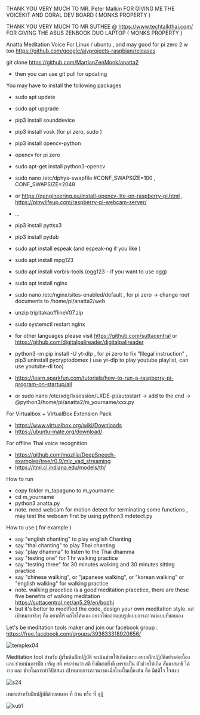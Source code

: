 THANK YOU VERY MUCH TO MR. Peter Malkin FOR GIVING ME THE VOICEKIT AND CORAL DEV BOARD ( MONKS PROPERTY )


THANK YOU VERY MUCH TO MR SUTHEE @ https://www.techtalkthai.com/ FOR GIVING THE ASUS ZENBOOK DUO LAPTOP ( MONKS PROPERTY )


Anatta Meditation Voice For Linux / ubuntu , and may good for pi zero 2 w too https://github.com/google/aiyprojects-raspbian/releases


git clone https://github.com/MartianZenMonk/anatta2

- then you can use git pull for updating

You may have to install the following packages
- sudo apt update
- sudo apt upgrade
- pip3 install sounddevice
- pip3 install vosk (for pi zero, sudo )
- pip3 install opencv-python
- opencv for pi zero
- sudo apt-get install python3-opencv
- sudo nano /etc/dphys-swapfile #CONF_SWAPSIZE=100 , CONF_SWAPSIZE=2048
- or https://qengineering.eu/install-opencv-lite-on-raspberry-pi.html , https://pimylifeup.com/raspberry-pi-webcam-server/
- ...
- pip3 install pyttsx3
- pip3 install pydub
- sudo apt  install espeak  (and espeak-ng if you like )
- sudo apt  install mpg123
- sudo apt  install vorbis-tools (ogg123 - if you want to use ogg)

- sudo apt install nginx
- sudo nano /etc/nginx/sites-enabled/default , for pi zero -> change root documents to /home/pi/anatta2/web
- unzip  tripitakaofflineV07.zip
- sudo systemctl restart nginx
- for other languages please visit https://github.com/suttacentral or https://github.com/digitalpalireader/digitalpalireader
- python3 -m pip install -U yt-dlp , for pi zero to fix "Illegal instruction" ,  pip3 uninstall pycryptodomex ( use yt-dlp to play youtube playlist, can use youtube-dl too)
- https://learn.sparkfun.com/tutorials/how-to-run-a-raspberry-pi-program-on-startup/all 
- or sudo nano /etc/xdg/lxsession/LXDE-pi/autostart -> add to the end -> @python3/home/pi/anatta2/m_yourname/xxx.py

For Virtualbox + VirtualBox Extension Pack
- https://www.virtualbox.org/wiki/Downloads
- https://ubuntu-mate.org/download/

For offline Thai voice recognition
- https://github.com/mozilla/DeepSpeech-examples/tree/r0.9/mic_vad_streaming
- https://itml.cl.indiana.edu/models/th/

How to run
- copy folder m_tapaguno to m_yourname
- cd m_yourname
- python3 anatta.py
- note. need webcam for motion detect for terminating some functions , may test the webcam first by using python3 mdetect.py

How to use ( for example )
- say "english chanting" to play english Chanting
- say "thai chanting" to play Thai chanting
- say "play dhamma" to listen to the Thai dhamma
- say "testing one" for 1 hr walking practice
- say "testing three" for 30 minutes walking and 30 minutes sitting practice
- say "chinese walking", or "japanese walking", or "korean walking" or "english walking" for walking practice
- note. walking pracetice is a good meditation pracetice, there are these five benefits of walking meditation https://suttacentral.net/an5.29/en/bodhi
- but it's better to modified the code, design your own meditation style. แต่เป้าหมายจริงๆ คือ อยากให้ แก้ไขโค้ดเอง อยากให้ออกแบบรูปแบบการภาวนาแบบที่ชอบเอง


Let's be meditation tools maker and join our facebook group : https://free.facebook.com/groups/393633318920656/

![templex04](https://user-images.githubusercontent.com/79086623/146861353-9088641e-78f4-4b87-86ee-827bcb0939ac.png)

Meditation tool  สำหรับ ผู้เริ่มต้นฝึกปฏิบัติ จะเน้นช่วยให้เกิดฉันทะ อยากฝึกปฏิบัติอย่างต่อเนื่อง และ ช่วยเน้นการฝึก เจริญ สติ พระท่านว่า สติ ยิ่งมีมากยิ่งดี เพราะเป็น ตัวช่วยให้เกิด สัมมาสมาธิ ได้ง่าย และ ช่วยในการทำวิปัสสนา เป้าหมายการภาวนาของมือใหม่ในเบื้องต้น คือ มีสติไว ใจสงบ

![s24](https://user-images.githubusercontent.com/79086623/146866133-8e84faee-e379-41f2-a1ee-b352e87e6a36.png)

เหมาะสำหรับฝึกปฏิบัติด้วยตนเอง ที่ บ้าน หรือ ที่ กุฏิ

![kuti1](https://user-images.githubusercontent.com/79086623/150626917-93743665-680f-4070-8c79-637ae7084711.png)

